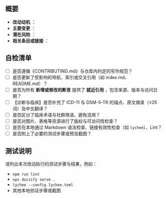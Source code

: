 ## 概要

- **改动动机** ：
- **主要变更** ：
- **潜在风险** ：
- **相关条目或链接** ：

## 自检清单

- [ ] 是否遵循《CONTRIBUTING.md》与仓库内约定的写作规范？
- [ ] 是否更新了受影响的导航、索引或交叉引用（如 index.md、README.md）？
- [ ] 是否为所有 **新增或修改的断言** 提供了 **就近引用** ，包含来源、版本与访问日期？
- [ ] 【诊断与临床】是否补充了 ICD-11 与 DSM-5-TR 的锚点、原文摘录（≤25 词）及中文翻译？
- [ ] 是否区分了临床术语与社群用语，避免混用？
- [ ] 是否对图片、表格等资源进行了版权与可访问性检查？
- [ ] 是否在本地通过 Markdown 语法检查、链接有效性检查（如 `lychee`）、Lint？
- [ ] 是否附上了必要的测试步骤或预览截图？

## 测试说明

请列出本次改动执行的测试步骤与结果，例如：

- `npm run lint`
- `npx docsify serve .`
- `lychee --config lychee.toml`
- 其他本地验证步骤或截图
